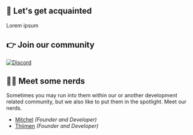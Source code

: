 ## 👋 Let's get acquainted
Lorem ipsum

## 👉 Join our community

[![Discord](https://discord.com/api/guilds/1174302274349174867/widget.png?style=banner2)](https://discord.gg/Ah7SjqDhhG)

## 👨‍💻 Meet some nerds
Sometimes you may run into them within our or another development related community, but we also like to put them in the spotlight. Meet our nerds.

 - [Mitchel](https://github.com/Mitchel) *(Founder and Developer)*
 - [Thijmen](https://github.com/NietThijmen) *(Founder and Developer)*
